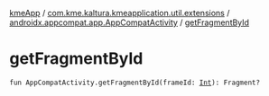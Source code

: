 [kmeApp](../../index.md) / [com.kme.kaltura.kmeapplication.util.extensions](../index.md) / [androidx.appcompat.app.AppCompatActivity](index.md) / [getFragmentById](./get-fragment-by-id.md)

# getFragmentById

`fun AppCompatActivity.getFragmentById(frameId: `[`Int`](https://kotlinlang.org/api/latest/jvm/stdlib/kotlin/-int/index.html)`): Fragment?`